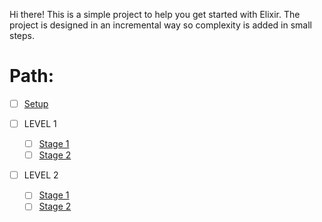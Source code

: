 Hi there! This is a simple project to help you get started with Elixir.
The project is designed in an incremental way so complexity is added in small steps.

# Path:

- [ ] [Setup](/docs/tasks/setup.md)
- [ ] LEVEL 1

  - [ ] [Stage 1](/docs/tasks/stage_1_1.md)
  - [ ] [Stage 2](/docs/tasks/stage_1_2.md)

- [ ] LEVEL 2
  - [ ] [Stage 1](/docs/tasks/stage_2_1.md)
  - [ ] [Stage 2](/docs/tasks/stage_2_2.md)

